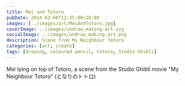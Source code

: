 ```yaml
---
title: Mei and Totoro
pubDate: 2014-03-06T12:35:00+10:00
images: [../images/art/MeiAndTotoro.jpg]
coverImage: ../images/undraw_making-art.svg
socialImage: ../images/undraw_making-art.png
description: Scene from My Neighbour Totoro
categories: [art, create]
tags: [drawing, coloured pencil, totoro, Studio Ghibli]
---
```


Mei lying on top of Totoro, a scene from the Studio Ghibli movie "My Neighbour Totoro" (となりのトトロ)

